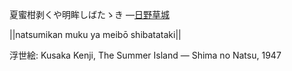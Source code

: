 夏蜜柑剥くや明眸しばたゝき
—[日野草城](https://ja.wikipedia.org/wiki/日野草城)

||natsumikan muku ya meibō shibatataki||

浮世絵: Kusaka Kenji, The Summer Island — Shima no Natsu, 1947